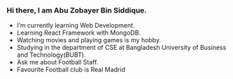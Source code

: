 ### Hi there, I am Abu Zobayer Bin Siddique.
- I’m currently learning Web Development.
- Learning React Framework with MongoDB.
- Watching movies and playing games is my hobby.
- Studying in the department of CSE at Bangladesh University of Business and Technology(BUBT).
- Ask me about Football Staff.
- Favourite Football club is Real Madrid



<!--
**zobayertihan/zobayertihan** is a ✨ _special_ ✨ repository because its `README.md` (this file) appears on your GitHub profile.

Here are some ideas to get you started:

- 🔭 I’m currently working on ...
- 🌱 I’m currently learning ...
- 👯 I’m looking to collaborate on ...
- 🤔 I’m looking for help with ...
- 💬 Ask me about ...
- 📫 How to reach me: ...
- 😄 Pronouns: ...
- ⚡ Fun fact: ...
-->
